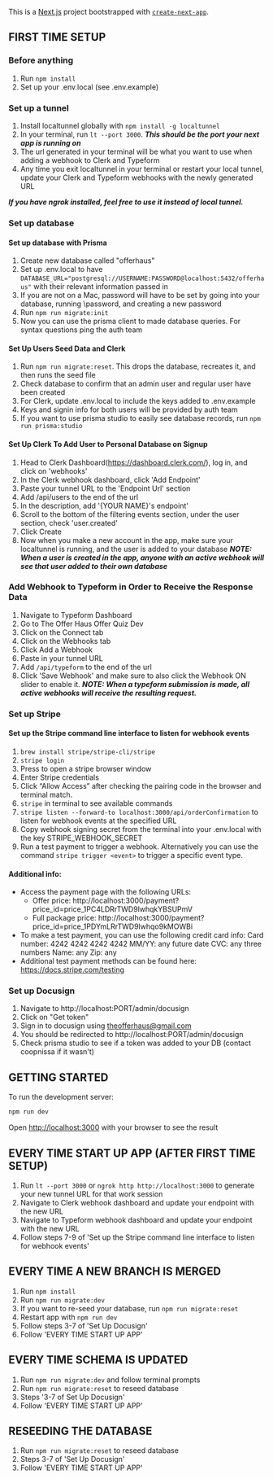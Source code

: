 This is a [Next.js](https://nextjs.org/) project bootstrapped with [`create-next-app`](https://github.com/vercel/next.js/tree/canary/packages/create-next-app).

## FIRST TIME SETUP

### Before anything
1. Run `npm install`
2. Set up your .env.local (see .env.example)

### Set up a tunnel
1. Install localtunnel globally with `npm install -g localtunnel`
2. In your terminal, run `lt --port 3000`. ***This should be the port your next app is running on***
3. The url generated in your terminal will be what you want to use when adding a webhook to Clerk and Typeform
4. Any time you exit localtunnel in your terminal or restart your local tunnel, update your Clerk and Typeform webhooks with the newly generated URL

***If you have ngrok installed, feel free to use it instead of local tunnel.***

### Set up database
#### Set up database with Prisma
1. Create new database called "offerhaus"
2. Set up .env.local to have `DATABASE_URL="postgresql://USERNAME:PASSWORD@localhost:5432/offerhaus"` with their relevant information passed in
3. If you are not on a Mac, password will have to be set by going into your database, running \password, and creating a new password
4. Run `npm run migrate:init`
5. Now you can use the prisma client to made database queries. For syntax questions ping the auth team

#### Set Up Users Seed Data and Clerk
1. Run `npm run migrate:reset`. This drops the database, recreates it, and then runs the seed file
2. Check database to confirm that an admin user and regular user have been created
3. For Clerk, update .env.local to include the keys added to .env.example
4. Keys and signin info for both users will be provided by auth team
5. If you want to use prisma studio to easily see database records, run `npm run prisma:studio`

#### Set Up Clerk To Add User to Personal Database on Signup
1. Head to Clerk Dashboard(https://dashboard.clerk.com/), log in, and click on 'webhooks'
2. In the Clerk webhook dashboard, click 'Add Endpoint'
3. Paste your tunnel URL to the 'Endpoint Url' section
4. Add /api/users to the end of the url
5. In the description, add '{YOUR NAME}'s endpoint'
6. Scroll to the bottom of the filtering events section, under the user section, check 'user.created'
7. Click Create
8. Now when you make a new account in the app, make sure your localtunnel is running, and the user is added to your database
***NOTE: When a user is created in the app, anyone with an active webhook will see that user added to their own database***

### Add Webhook to Typeform in Order to Receive the Response Data
1. Navigate to Typeform Dashboard
2. Go to The Offer Haus Offer Quiz Dev
3. Click on the Connect tab
4. Click on the Webhooks tab
5. Click Add a Webhook
6. Paste in your tunnel URL
7. Add `/api/typeform` to the end of the url
8. Click 'Save Webhook' and make sure to also click the Webhook ON slider to enable it. ***NOTE: When a typeform submission is made, all active webhooks will receive the resulting request.***

### Set up Stripe
#### Set up the Stripe command line interface to listen for webhook events
1. `brew install stripe/stripe-cli/stripe`
2. `stripe login`
3. Press <Enter> to open a stripe browser window
4. Enter Stripe credentials
5. Click “Allow Access” after checking the pairing code in the browser and terminal match.
6. `stripe` in terminal to see available commands
7. `stripe listen --forward-to localhost:3000/api/orderConfirmation` to listen for webhook events at the specified URL
8. Copy webhook signing secret from the terminal into your .env.local with the key STRIPE_WEBHOOK_SECRET
9. Run a test payment to trigger a webhook. Alternatively you can use the command `stripe trigger <event>` to trigger a specific event type.

#### Additional info:
- Access the payment page with the following URLs:
   - Offer price: http://localhost:3000/payment?price_id=price_1PC4LDRrTWD9lwhqkYBSUPmV
   - Full package price: http://localhost:3000/payment?price_id=price_1PDYmLRrTWD9lwhqo9kMOWBi
- To make a test payment, you can use the following credit card info:
   Card number: 4242 4242 4242 4242
   MM/YY: any future date
   CVC: any three numbers
   Name: any
   Zip: any
- Additional test payment methods can be found here: https://docs.stripe.com/testing

### Set up Docusign
1. Navigate to http://localhost:PORT/admin/docusign
2. Click on "Get token"
3. Sign in to docusign using theofferhaus@gmail.com
4. You should be redirected to http://localhost:PORT/admin/docusign
5. Check prisma studio to see if a token was added to your DB (contact coopnissa if it wasn't)

## GETTING STARTED

To run the development server:

```bash
npm run dev
```

Open [http://localhost:3000](http://localhost:3000) with your browser to see the result

## EVERY TIME START UP APP (AFTER FIRST TIME SETUP)
1. Run `lt --port 3000` or `ngrok http http://localhost:3000` to generate your new tunnel URL for that work session
2. Navigate to Clerk webhook dashboard and update your endpoint with the new URL
3. Navigate to Typeform webhook dashboard and update your endpoint with the new URL
4. Follow steps 7-9 of 'Set up the Stripe command line interface to listen for webhook events'

## EVERY TIME A NEW BRANCH IS MERGED
1. Run `npm install`
2. Run `npm run migrate:dev`
3. If you want to re-seed your database, run `npm run migrate:reset`
4. Restart app with `npm run dev`
6. Follow steps 3-7 of 'Set Up Docusign'
5. Follow 'EVERY TIME START UP APP'

## EVERY TIME SCHEMA IS UPDATED
1. Run `npm run migrate:dev` and follow terminal prompts
2. Run `npm run migrate:reset` to reseed database
3. Steps '3-7 of Set Up Docusign'
4. Follow 'EVERY TIME START UP APP'

## RESEEDING THE DATABASE
1. Run `npm run migrate:reset` to reseed database
2. Steps 3-7 of 'Set Up Docusign'
3. Follow 'EVERY TIME START UP APP'


